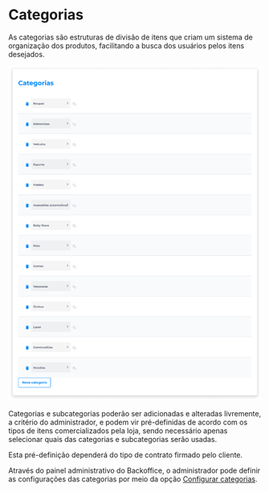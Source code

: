 # Categorias
As categorias são estruturas de divisão de itens que criam um sistema de organização dos produtos, facilitando a busca dos usuários pelos itens desejados.

![image](../img/manage_virtualstore/categories.png)

Categorias e subcategorias poderão ser adicionadas e alteradas livremente, a critério do administrador, e podem vir pré-definidas de acordo com os tipos de itens comercializados pela loja, sendo necessário apenas selecionar quais das categorias e subcategorias serão usadas.

Esta pré-definição dependerá do tipo de contrato firmado pelo cliente.

Através do painel administrativo do Backoffice, o administrador pode definir as configurações das categorias por meio da opção [Configurar categorias](../manage_virtualstore/categories_settings.md).